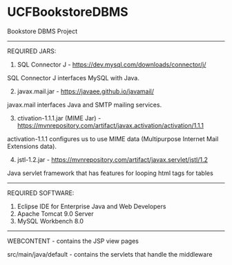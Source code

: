 # UCFBookstoreDBMS
Bookstore DBMS Project

----------------------------------------------------------------------
REQUIRED JARS: 
1. SQL Connector J - https://dev.mysql.com/downloads/connector/j/

  SQL Connector J interfaces MySQL with Java.

2. javax.mail.jar - https://javaee.github.io/javamail/ 

  javax.mail interfaces Java and SMTP mailing services.

3. ctivation-1.1.1.jar (MIME Jar) - https://mvnrepository.com/artifact/javax.activation/activation/1.1.1 

  activation-1.1.1 configures us to use MIME data (Multipurpose Internet Mail Extensions data).

4. jstl-1.2.jar - https://mvnrepository.com/artifact/javax.servlet/jstl/1.2
  
  Java servlet framework that has features for looping html tags for tables

----------------------------------------------------------------------
REQUIRED SOFTWARE:
1) Eclipse IDE for Enterprise Java and Web Developers
2) Apache Tomcat 9.0 Server
3) MySQL Workbench 8.0
----------------------------------------------------------------------

WEBCONTENT - contains the JSP view pages 

src/main/java/default - contains the servlets that handle the middleware
